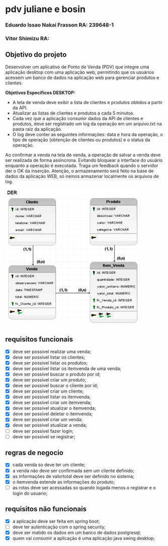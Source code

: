 # pdv juliane e bosin

### Eduardo Issao Nakai Frasson RA: 239648-1

### Vitor Shimizu RA:

## Objetivo do projeto

Desenvolver um aplicativo de Ponto de Venda (PDV) que integre uma aplicação desktop com uma aplicação web, permitindo que os usuários acessem um banco de dados na aplicação web para gerenciar produtos e clientes.

**Objetivos Específicos DESKTOP:**

- A tela de venda deve exibir a lista de clientes e produtos obtidos a partir da API.
- Atualizar as listas de clientes e produtos a cada 5 minutos.
- Cada vez que a aplicação consumir dados da API de clientes e produtos, deve ser registrado um log da operação em um arquivo.txt na pasta raiz da aplicação.
- O log deve conter as seguintes informações: data e hora da operação, o tipo de operação (obtenção de clientes ou produtos) e o status da operação.

Ao confirmar a venda na tela de venda, a operação de salvar a venda deve ser realizada de forma assíncrona. Evitando bloquear a interface do usuário enquanto a operação é executada. Traga um feedback quando o servidor der o OK da inserção. Atenção, o armazenamento será feito na base de dados da aplicação WEB, só iremos armazenar localmente os arquivos de log.

![der.png](pdv%20juliane%20e%20bosin%2048f44f21c4504bfe96d5a4915fcc10dd/der.png)

## requisitos funcionais

- [x]  deve ser possível realizar uma venda;
- [x]  deve ser possível listar os clientes;
- [x]  deve ser possível listar os produtos;
- [x]  deve ser possível listar os itemvenda de uma venda;
- [x]  deve ser possível buscar o produto por id;
- [x]  deve ser possível criar um produto;
- [x]  deve ser possivel buscar o cliente por id;
- [x]  deve ser possível criar um cliente;
- [x]  deve ser possível listar os itemvenda;
- [x]  deve ser possível criar um itemvenda;
- [x]  deve ser possível atualizar o itemvenda;
- [x]  deve ser possível deletar o itemvenda;
- [x]  deve ser possível criar um venda;
- [x]  deve ser possível atualizar a venda;
- [ ]  deve ser possivel fazer login;
- [ ]  deve ser possivel se registrar;

## regras de negocio
- [x] cada venda so deve ter um cliente;
- [x] a venda não deve ser confirmada sem um cliente definido;
- [x] as informações de valortotal deve ser definido no sistema;
- [x] o itemvenda extende as informações do produto;
- [ ] as rotas deve ser acessadas so quando logada menos o registrar e o login do usuario;

## requisitos não funcionais 
- [x] a aplicação deve ser feita em spring boot;
- [ ] deve ter autenticação com o spring security;
- [x] deve ser matido os dados em um banco de dados postgresql;
- [x] quem vai consumir a aplicação é uma aplicação java swing desktop;